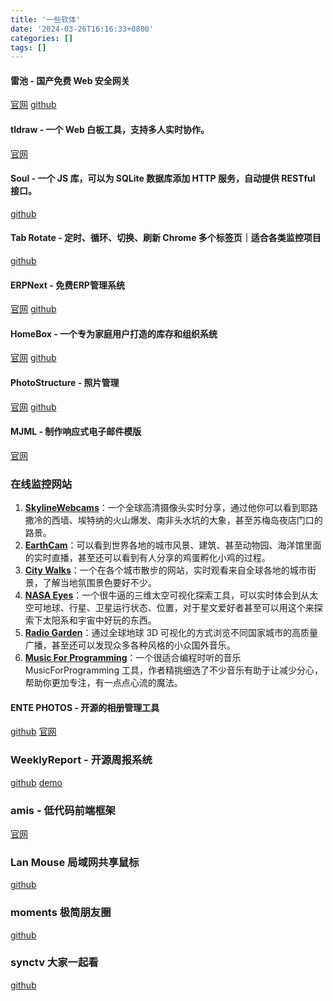 ```yaml
---
title: '一些软体'
date: '2024-03-26T16:16:33+0800'
categories: []
tags: []
---
```



#### 雷池 - 国产免费 Web 安全网关

[官网](https://waf-ce.chaitin.cn/)
[github](https://github.com/chaitin/SafeLine)

#### tldraw - 一个 Web 白板工具，支持多人实时协作。

[官网](https://www.tldraw.com/)

#### Soul - 一个 JS 库，可以为 SQLite 数据库添加 HTTP 服务，自动提供 RESTful 接口。

[github](https://github.com/thevahidal/soul)

#### Tab Rotate - 定时、循环、切换、刷新 Chrome 多个标签页｜适合各类监控项目

[github](https://github.com/KevinSheedy/chrome-tab-rotate)

#### ERPNext - 免费ERP管理系统

[官网](https://erpnext.com/)
[github](https://github.com/frappe/erpnext)

#### HomeBox - 一个专为家庭用户打造的库存和组织系统

[官网](https://hay-kot.github.io/homebox/)
[github](https://github.com/hay-kot/homebox)

#### PhotoStructure - 照片管理

[官网](https://photostructure.com/)
[github](https://photostructure.com/server/photostructure-for-docker/)


#### MJML - 制作响应式电子邮件模版

[官网](https://mjml.io/)

### 在线监控网站
1.  [**SkylineWebcams**](https://www.skylinewebcams.com/)：一个全球高清摄像头实时分享，通过他你可以看到耶路撒冷的西墙、埃特纳的火山爆发、南非头水坑的大象，甚至苏梅岛夜店门口的路景。
2.  [**EarthCam**](https://www.earthcam.com/)：可以看到世界各地的城市风景、建筑、甚至动物园、海洋馆里面的实时直播，甚至还可以看到有人分享的鸡蛋孵化小鸡的过程。
3.  [**City Walks**](https://www.citywalks.live/)：一个在各个城市散步的网站，实时观看来自全球各地的城市街景，了解当地氛围景色要好不少。
4.  [**NASA Eyes**](https://eyes.nasa.gov/)：一个很牛逼的三维太空可视化探索工具，可以实时体会到从太空可地球、行星、卫星运行状态、位置，对于星文爱好者甚至可以用这个来探索下太阳系和宇宙中好玩的东西。
5. [**Radio Garden**](http://radio.garden/)：通过全球地球 3D 可视化的方式浏览不同国家城市的高质量广播，甚至还可以发现众多各种风格的小众国外音乐。
6.  [**Music For Programming**](https://musicforprogramming.net/)：一个很适合编程时听的音乐 MusicForProgramming 工具，作者精挑细选了不少音乐有助于让减少分心，帮助你更加专注，有一点点心流的魔法。

#### ENTE PHOTOS - 开源的相册管理工具
[github](https://github.com/ente-io/ente)
[官网](https://ente.io)

### WeeklyReport - 开源周报系统

[github](https://github.com/CodingCrush/WeeklyReport)
[demo](https://wr.mcloud.fun:81)


### amis - 低代码前端框架

[官网](https://aisuda.bce.baidu.com/amis/)

### Lan Mouse 局域网共享鼠标

[github](https://github.com/feschber/lan-mouse)

### moments 极简朋友圈

[github](https://github.com/kingwrcy/moments)

### synctv 大家一起看
[github](https://github.com/synctv-org/synctv)

